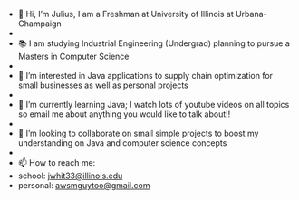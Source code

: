 - 👋 Hi, I’m Julius, I am a Freshman at University of Illinois at Urbana-Champaign
-         
- 📚 I am studying Industrial Engineering (Undergrad) planning to pursue a Masters in Computer Science
- 
- 👀 I’m interested in Java applications to supply chain optimization for small businesses as well as personal projects
- 
- 🌱 I’m currently learning Java; I watch lots of youtube videos on all topics so email me about anything you would like to talk about!!
- 
- 🥞 I’m looking to collaborate on small simple projects to boost my understanding on Java and computer science concepts
- 
- 📫 How to reach me:
- school: jwhit33@illinois.edu
- personal: awsmguytoo@gmail.com
